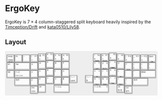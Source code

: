 # ErgoKey

ErgoKey is $7 \times 4$ column-staggered split keyboard heavily inspired by the [Timception/Drift](https://github.com/Timception/Drift) and [kata0510/Lily58](https://github.com/kata0510/Lily58).

## Layout

![image](./ErgoKey-layout-it2.png)

